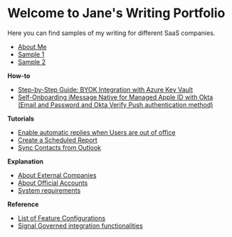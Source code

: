 
# Welcome to Jane's Writing Portfolio

Here you can find samples of my writing for different SaaS companies.

- [About Me](about.md)
- [Sample 1](doc1.md)
- [Sample 2](doc2.md)
  
**How-to**
- [Step-by-Step Guide: BYOK Integration with Azure Key Vault](samples/byok-integration-with-azure-key-vault.md)
- [Self-Onboarding iMessage Native for Managed Apple ID with Okta (Email and Password and Okta Verify Push authentication method)](samples/imessage-native-self-onboarding.md)

**Tutorials**
- [Enable automatic replies when Users are out of office](samples/enable-automatic-replies.md)
- [Create a Scheduled Report](samples/create-a-scheduled-report.md)
- [Sync Contacts from Outlook](samples/sync-contact-from-outlook.md)
  
**Explanation** 
- [About External Companies](samples/about-external-companies.md)
- [About Official Accounts](samples/about-official-accounts.md)
- [System requirements](system-requirements.md)
  
**Reference**
- [List of Feature Configurations](samples/list-of-feature-configurations.md)
- [Signal Governed integration functionalities](samples/signal-governed-integration-functionalities.md)

